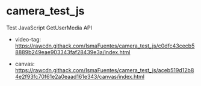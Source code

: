 # camera_test_js

Test JavaScript GetUserMedia API

- video-tag: https://rawcdn.githack.com/IsmaFuentes/camera_test_js/c0dfc43cecb58889b249eae903343faf28439e3a/index.html

- canvas: https://rawcdn.githack.com/IsmaFuentes/camera_test_js/aceb519d12b84e2f93fc70f61e2a0eaad161e343/canvas/index.html
